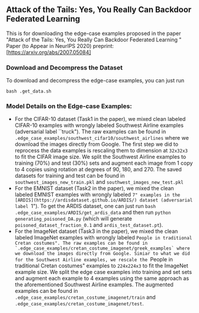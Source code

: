 ## Attack of the Tails: Yes, You Really Can Backdoor Federated Learning
This is for downloading the edge-case examples proposed in the paper "Attack of the Tails: Yes, You Really Can Backdoor Federated Learning " Paper (to Appear in NeurIPS 2020) preprint: [https://arxiv.org/abs/2007.05084]

### Download and Decompress the Dataset
To download and decompress the edge-case examples, you can just run
```
bash .get_data.sh
```

### Model Details on the Edge-case Examples:
- For the CIFAR-10 dataset (Task1 in the paper), we mixed clean labeled CIFAR-10 examples with wrongly labeled Southwest Airline examples (adversarial label ``truck"). The raw examples can be found in `.edge_case_examples/southwest_cifar10/southwest_airlines` where we download the images directly from Google. The first step we did to reprocess the data examples is rescaling them to dimension at `32x32x3` to fit the CIFAR image size. We split the Southwest Airline examples to training (70%) and test (30%) sets and augment each image from 1 copy to 4 copies using rotation at degrees of 90, 180, and 270. The saved datasets for training and test can be found in `southwest_images_new_train.pkl` and `southwest_images_new_test.pkl`
- For the EMNIST dataset (Task2 in the paper), we mixed the clean labeled EMNIST examples with wrongly labeled ``7" examples in the [ARDIS](https://ardisdataset.github.io/ARDIS/) dataset (adversarial label ``1"). To get the ARDIS dataset, one can just run `bash .edge_case_examples/ARDIS/get_ardis_data` and then run `python generating_poisoned_DA.py` (which will generate `poisoned_dataset_fraction_0.1` and `ardis_test_dataset.pt`).
- For the ImageNet dataset (Task3 in the paper), we mixed the clean labeled ImageNet examples with wrongly labeled ``People in traditional Cretan costumes". The raw examples can be found in `.edge_case_examples/cretan_costume_imagenet/greek_examples` where we download the images directly from Google. Simiar to what we did for the Southwest Airline examples, we rescale the ``People in traditional Cretan costumes" examples to `224x224x3` to fit the ImageNet example size. We split the edge case examples into training and set sets and augment each example to 4 examples using the same approach as the aforementioned Southwest Airline examples. The augmented examples can be found in `.edge_case_examples/cretan_costume_imagenet/train` and `.edge_case_examples/cretan_costume_imagenet/test`.

